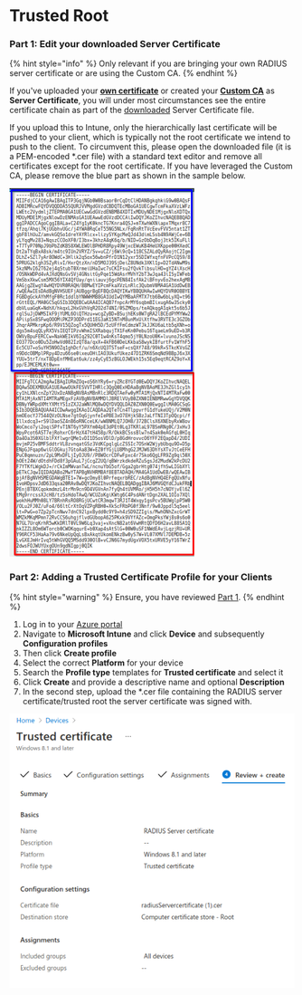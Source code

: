 # Trusted Root

### Part 1: Edit your downloaded Server Certificate

{% hint style="info" %}
Only relevant if you are bringing your own RADIUS server certificate or are using the Custom CA.
{% endhint %}

If you've uploaded your [**own certificate**](../portal/settings/settings-server/certificates.md#bring-your-own-certificate) or created your [**Custom CA**](../portal/settings/settings-server/certificates.md#custom-cas) as **Server Certificate**, you will under most circumstances see the entire certificate chain as part of the [downloaded](../portal/settings/settings-server/certificates.md#download) Server Certificate file.&#x20;

If you upload this to Intune, only the hierarchically last certificate will be pushed to your client, which is typically not the root certificate we intend to push to the client. To circumvent this, please open the downloaded file (it is a PEM-encoded \*.cer file) with a standard text editor and remove all certificates except for the root certificate. If you have leveraged the Custom CA, please remove the blue part as shown in the sample below.

![](<../.gitbook/assets/image (55).png>)

### Part 2: Adding a Trusted Certificate Profile for your Clients&#x20;

{% hint style="warning" %}
Ensure, you have reviewed [Part 1](trusted-root.md#edit-your-downloaded-certificate).
{% endhint %}

1. Log in to your [Azure portal](https://portal.azure.com/)
2. Navigate to **Microsoft Intune** and click **Device** and subsequently **Configuration profiles**
3. Then click **Create profile**
4. Select the correct **Platform** for your device
5. Search the **Profile type** templates for **Trusted certificate** and select it
6. Click **Create** and provide a descriptive name and optional **Description**
7. In the second step, upload the \*.cer file containing the RADIUS server certificate/trusted root the server certificate was signed with.

![](<../.gitbook/assets/image (45).png>)

